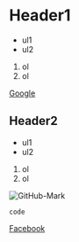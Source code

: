 # Header1
* ul1
* ul2
1. ol
2. ol

[Google](google.com)

## Header2
* ul1
* ul2

1. ol
2. ol

![GitHub-Mark](file:///home/mohit/Videos/GitHub-Mark/PNG/GitHub-Mark-64px.png)


`code`

[Facebook](faceebook.com)
